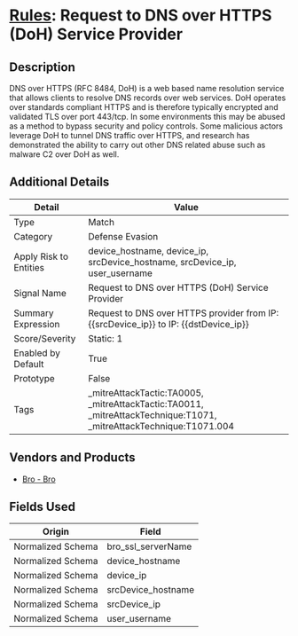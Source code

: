 # [Rules](README.md): Request to DNS over HTTPS (DoH) Service Provider

## Description
DNS over HTTPS (RFC 8484, DoH) is a web based name resolution service that allows clients to resolve DNS records over web services. DoH operates over standards compliant HTTPS and is therefore typically encrypted and validated TLS over port 443/tcp. In some environments this may be abused as a method to bypass security and policy controls. Some malicious actors leverage DoH to tunnel DNS traffic over HTTPS, and research has demonstrated the ability to carry out other DNS related abuse such as malware C2 over DoH as well.

## Additional Details
|Detail|Value|
|----|----|
|Type|Match|
|Category|Defense Evasion|
|Apply Risk to Entities|device_hostname, device_ip, srcDevice_hostname, srcDevice_ip, user_username|
|Signal Name|Request to DNS over HTTPS (DoH) Service Provider|
|Summary Expression|Request to DNS over HTTPS provider from IP: {{srcDevice_ip}} to IP: {{dstDevice_ip}}|
|Score/Severity|Static: 1|
|Enabled by Default|True|
|Prototype|False|
|Tags|_mitreAttackTactic:TA0005, _mitreAttackTactic:TA0011, _mitreAttackTechnique:T1071, _mitreAttackTechnique:T1071.004|
## Vendors and Products
- [Bro - Bro](../products/37C866BF-72E1-470A-9072-EDB908F56951.md)


## Fields Used

|Origin|Field|
|----|----|
|Normalized Schema|bro_ssl_serverName|
|Normalized Schema|device_hostname|
|Normalized Schema|device_ip|
|Normalized Schema|srcDevice_hostname|
|Normalized Schema|srcDevice_ip|
|Normalized Schema|user_username|


